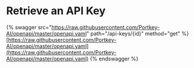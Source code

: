# Retrieve an API Key

{% swagger src="https://raw.githubusercontent.com/Portkey-AI/openapi/master/openapi.yaml" path="/api-keys/{id}" method="get" %}
[https://raw.githubusercontent.com/Portkey-AI/openapi/master/openapi.yaml](https://raw.githubusercontent.com/Portkey-AI/openapi/master/openapi.yaml)
{% endswagger %}
